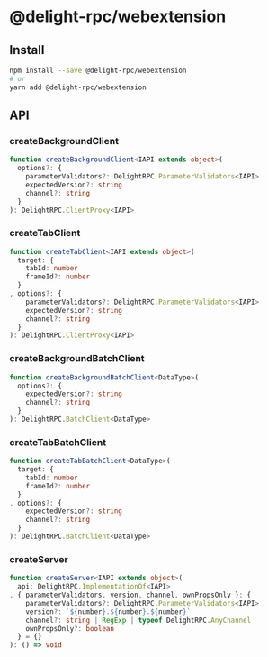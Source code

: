 # @delight-rpc/webextension
## Install
```sh
npm install --save @delight-rpc/webextension
# or
yarn add @delight-rpc/webextension
```

## API
### createBackgroundClient
```ts
function createBackgroundClient<IAPI extends object>(
  options?: {
    parameterValidators?: DelightRPC.ParameterValidators<IAPI>
    expectedVersion?: string
    channel?: string
  }
): DelightRPC.ClientProxy<IAPI>
```

### createTabClient
```ts
function createTabClient<IAPI extends object>(
  target: {
    tabId: number
    frameId?: number
  }
, options?: {
    parameterValidators?: DelightRPC.ParameterValidators<IAPI>
    expectedVersion?: string
    channel?: string
  }
): DelightRPC.ClientProxy<IAPI>
```

### createBackgroundBatchClient
```ts
function createBackgroundBatchClient<DataType>(
  options?: {
    expectedVersion?: string
    channel?: string
  }
): DelightRPC.BatchClient<DataType>
```

### createTabBatchClient
```ts
function createTabBatchClient<DataType>(
  target: {
    tabId: number
    frameId?: number
  }
, options?: {
    expectedVersion?: string
    channel?: string
  }
): DelightRPC.BatchClient<DataType>
```

### createServer
```ts
function createServer<IAPI extends object>(
  api: DelightRPC.ImplementationOf<IAPI>
, { parameterValidators, version, channel, ownPropsOnly }: {
    parameterValidators?: DelightRPC.ParameterValidators<IAPI>
    version?: `${number}.${number}.${number}`
    channel?: string | RegExp | typeof DelightRPC.AnyChannel
    ownPropsOnly?: boolean
  } = {}
): () => void
```
